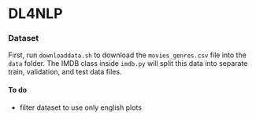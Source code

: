 # DL4NLP

### Dataset
First, run `downloaddata.sh` to download the `movies_genres.csv` file into the `data` folder. The IMDB class inside `imdb.py` will split this data into separate train, validation, and test data files.

#### To do
 - filter dataset to use only english plots